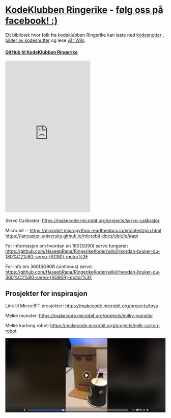 # [KodeKlubben Ringerike](http://www.kodeklubben-ringerike.no/) - [følg oss på facebook! :)](https://www.facebook.com/KodeklubbenRingerike/)
Ett bibliotek hvor folk fra kodeklubben Ringerike kan laste ned 
[kodesnutter](https://github.com/HaseebRana/RingerikeKoder/tree/master/kodesnutter)
, [bilder av kodesnutter](https://github.com/HaseebRana/RingerikeKoder/tree/master/bilder)
og lese [vår Wiki](https://github.com/HaseebRana/RingerikeKoder/wiki).

#### [GitHub til KodeKlubben Ringerike](https://github.com/kkringerike)

<iframe src="https://www.facebook.com/plugins/video.php?href=https%3A%2F%2Fwww.facebook.com%2FKodeklubbenRingerike%2Fvideos%2F406211249952737%2F&show_text=0&width=267" width="267" height="476" style="border:none;overflow:hidden" scrolling="no" frameborder="0" allowTransparency="true" allowFullScreen="true"></iframe>

Servo Calibrator: https://makecode.microbit.org/projects/servo-calibrator


Micro:bit :- https://microbit-micropython.readthedocs.io/en/latest/pin.html
https://lancaster-university.github.io/microbit-docs/ubit/io/#api


For informasjon om hvordan en 180(SG90) servo fungerer: https://github.com/HaseebRana/RingerikeKoder/wiki/Hvordan-bruker-du-180%C2%B0-servo-(SG90)-motor%3F

For info om 360(SG90R continous) servo: https://github.com/HaseebRana/RingerikeKoder/wiki/Hvordan-bruker-du-360%C2%B0-servo-(SG90R)-motor%3F



## Prosjekter for inspirasjon
Link til Micro:BIT prosjekter: https://makecode.microbit.org/projects/toys

Melke monster: https://makecode.microbit.org/projects/milky-monster

Melke kartong robot: https://makecode.microbit.org/projects/milk-carton-robot

[![Tromme Robot Ringerike](https://github.com/HaseebRana/RingerikeKoder/blob/master/bilder/tromme-robot.JPG?raw=true)](https://www.facebook.com/KodeklubbenRingerike/videos/vl.623197151460097/406211249952737/?type=1 "Tromme Robot Ringerike")
